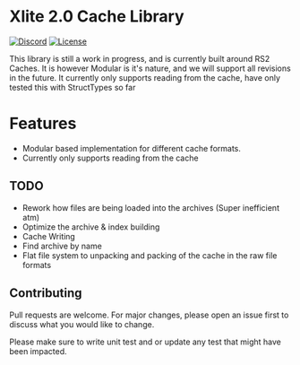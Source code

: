 # Xlite 2.0 Cache Library

[![Discord](https://img.shields.io/discord/212385463418355713?color=%237289DA&logo=Discord&logoColor=%237289DA)](https://discord.gg/3scgBkrfMG)
[![License](https://img.shields.io/github/license/xlite2/xlite)](#)

This library is still a work in progress, and is currently built around RS2 Caches. It is however Modular is it's nature, and we will support all revisions in the future.
It currently only supports reading from the cache, have only tested this with StructTypes so far

# Features
- Modular based implementation for different cache formats.
- Currently only supports reading from the cache

## TODO
- Rework how files are being loaded into the archives (Super inefficient atm)
- Optimize the archive & index building
- Cache Writing
- Find archive by name
- Flat file system to unpacking and packing of the cache in the raw file formats


## Contributing
Pull requests are welcome. For major changes, please open an issue first to discuss what you would like to change.

Please make sure to write unit test and or update any test that might have been impacted.
